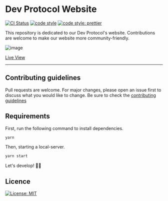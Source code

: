 # Dev Protocol Website

[![CI Status](https://github.com/dev-protocol/app/workflows/Node/badge.svg)](https://github.com/dev-protocol/app/actions)
[![code style](https://img.shields.io/badge/code_style-XO-5ed9c7.svg)](https://github.com/xojs/xo)
[![code style: prettier](https://img.shields.io/badge/code_style-prettier-ff69b4.svg)](https://github.com/prettier/prettier)

This repository is dedicated to our Dev Protocol's website. Contributions are welcome to make our website more community-friendly.

![image](https://user-images.githubusercontent.com/73097560/126589912-0b024406-bfa2-4651-803f-d5a5e49bc66f.png)

<a href="https://devprotocol.xyz/">Live View</a>

<hr />

## Contributing guidelines
Pull requests are welcome. For major changes, please open an issue first to discuss what you would like to change. Be sure to check the [contributing guidelines](https://github.com/dev-protocol/app/blob/main/.github/CONTRIBUTING.md)

## Requirements

First, run the following command to install dependencies.

```bash
yarn
```

Then, starting a local-server.

```bash
yarn start
```

Let's develop! 🧚‍♀️

## Licence

[![License: MIT](https://img.shields.io/badge/License-MIT-yellow.svg)](https://github.com/dev-protocol/app/blob/main/LICENSE)



